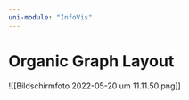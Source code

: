 ```yaml
---
uni-module: "InfoVis"
---
```


# Organic Graph Layout

![[Bildschirmfoto 2022-05-20 um 11.11.50.png]]
